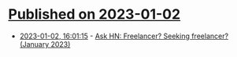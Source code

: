# [Published on 2023-01-02](index.md)

* [2023-01-02, 16:01:15](https://news.ycombinator.com/item?id=34219334) - [Ask HN: Freelancer? Seeking freelancer? (January 2023)](https://news.ycombinator.com/item?id=34219334)
